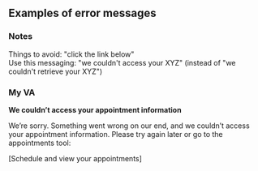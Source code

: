 ## Examples of error messages

### Notes
Things to avoid: "click the link below" <br>
Use this messaging: "we couldn't access your XYZ" (instead of "we couldn't retrieve your XYZ")

### My VA

**We couldn’t access your appointment information**

We’re sorry. Something went wrong on our end, and we couldn’t access your appointment information. Please try again later or go to the appointments tool:

[Schedule and view your appointments]
